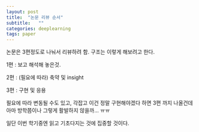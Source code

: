 ```yaml
---
layout: post
title:  "논문 리뷰 순서"
subtitle:   ""
categories: deeplearning
tags: paper
---
```


논문은 3편정도로 나눠서 리뷰하려 함. 구조는 이렇게 해보려고 한다.

1편 : 보고 해석해 놓은것.

2편 : (필요에 따라) 축약 및 insight

3편 : 구현 및 응용

필요에 따라 변동될 수도 있고, 각잡고 이건 정말 구현해야겠다 하면 3편 까지 나올건데 아마 방학쯤이나 그렇게 활발하지 않을까... ㅠㅠ

일단 이번 학기중엔 읽고 기초다지는 것에 집중할 것이다.
